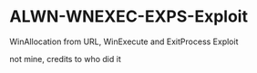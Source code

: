 # ALWN-WNEXEC-EXPS-Exploit
WinAllocation from URL, WinExecute and ExitProcess Exploit

not mine, credits to who did it
